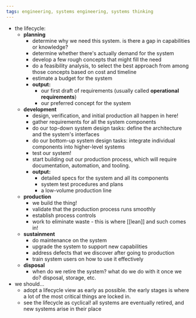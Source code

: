 ```yaml
---
tags: engineering, systems engineering, systems thinking
---
```


- the lifecycle:
	- **planning**
		- determine why we need this system. is there a gap in capabilities or knowledge?
		- determine whether there's actually demand for the system
		- develop a few rough concepts that might fill the need
		- do a feasibility analysis, to select the best approach from among those concepts based on cost and timeline
		- estimate a budget for the system
		- **output:**
			- our first draft of requirements (usually called **operational requirements**)
			- our preferred concept for the system
	- **development**
		- design, verification, and initial production all happen in here!
		- gather requirements for all the system components
		- do our top-down system design tasks: define the architecture and the system's interfaces
		- do our bottom-up system design tasks: integrate individual components into higher-level systems
		- test our system!
		- start building out our production process, which will require documentation, automation, and tooling.
		- **output:**
			- detailed specs for the system and all its components
			- system test procedures and plans
			- a low-volume production line
	- **production**
		- we build the thing!
		- validate that the production process runs smoothly
		- establish process controls
		- work to eliminate waste - this is where [[lean]] and such comes in!
	- **sustainment**
		- do maintenance on the system
		- upgrade the system to support new capabilities
		- address defects that we discover after going to production
		- train system users on how to use it effectively
	- **disposal**
		- when do we retire the system? what do we do with it once we do? disposal, storage, etc.
- we should...
	- adopt a lifecycle view as early as possible. the early stages is where a lot of the most critical things are locked in.
	- see the lifecycle as cyclical! all systems are eventually retired, and new systems arise in their place